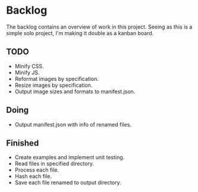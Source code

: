# Backlog
The backlog contains an overview of work in this project. Seeing as this is a simple solo project, I'm making it double as a kanban board.

## TODO
- Minify CSS.
- Minify JS.
- Reformat images by specification.
- Resize images by specification.
- Output image sizes and formats to manifest.json.

## Doing
- Output manifest.json with info of renamed files.

## Finished
- Create examples and implement unit testing.
- Read files in specified directory.
- Process each file.
- Hash each file.
- Save each file renamed to output directory.